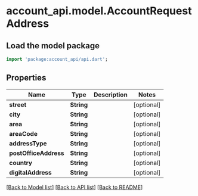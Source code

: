 # account_api.model.AccountRequestAddress

## Load the model package
```dart
import 'package:account_api/api.dart';
```

## Properties
Name | Type | Description | Notes
------------ | ------------- | ------------- | -------------
**street** | **String** |  | [optional] 
**city** | **String** |  | [optional] 
**area** | **String** |  | [optional] 
**areaCode** | **String** |  | [optional] 
**addressType** | **String** |  | [optional] 
**postOfficeAddress** | **String** |  | [optional] 
**country** | **String** |  | [optional] 
**digitalAddress** | **String** |  | [optional] 

[[Back to Model list]](../README.md#documentation-for-models) [[Back to API list]](../README.md#documentation-for-api-endpoints) [[Back to README]](../README.md)


